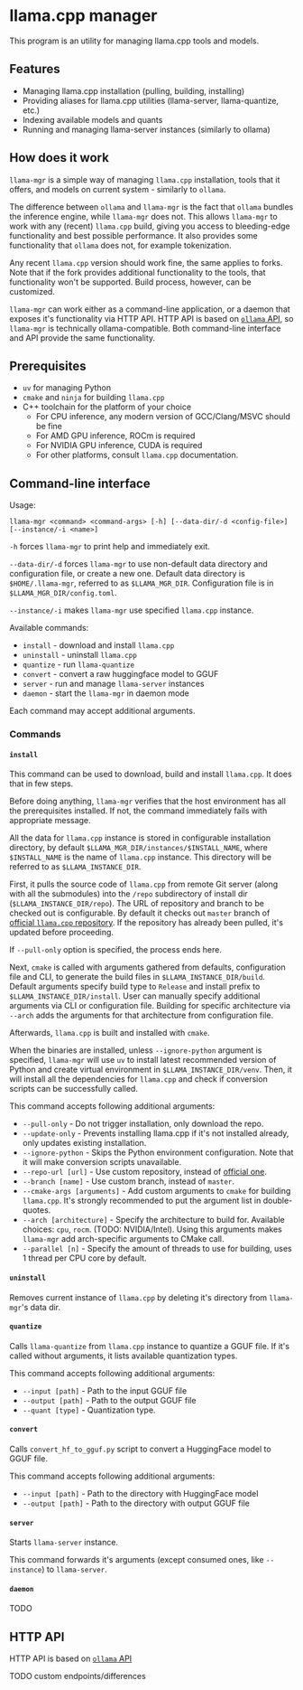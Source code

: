# llama.cpp manager

This program is an utility for managing llama.cpp tools and models.

## Features

- Managing llama.cpp installation (pulling, building, installing)
- Providing aliases for llama.cpp utilities (llama-server, llama-quantize, etc.)
- Indexing available models and quants
- Running and managing llama-server instances (similarly to ollama)

## How does it work

`llama-mgr` is a simple way of managing `llama.cpp` installation, tools that it offers,
and models on current system - similarly to `ollama`.

The difference between `ollama` and `llama-mgr` is the fact that `ollama` bundles the inference engine,
while `llama-mgr` does not.
This allows `llama-mgr` to work with any (recent) `llama.cpp` build, giving you access to bleeding-edge
functionality and best possible performance.
It also provides some functionality that `ollama` does not, for example tokenization.

Any recent `llama.cpp` version should work fine, the same applies to forks.
Note that if the fork provides additional functionality to the tools, that functionality won't be supported.
Build process, however, can be customized.

`llama-mgr` can work either as a command-line application, or a daemon that exposes it's functionality via HTTP API.
HTTP API is based on [`ollama` API](https://ollama.readthedocs.io/en/api/#parameters), so `llama-mgr` is technically ollama-compatible.
Both command-line interface and API provide the same functionality.

## Prerequisites

- `uv` for managing Python
- `cmake` and `ninja` for building `llama.cpp`
- C++ toolchain for the platform of your choice
  - For CPU inference, any modern version of GCC/Clang/MSVC should be fine
  - For AMD GPU inference, ROCm is required
  - For NVIDIA GPU inference, CUDA is required
  - For other platforms, consult `llama.cpp` documentation.

## Command-line interface

Usage:

`llama-mgr <command> <command-args> [-h] [--data-dir/-d <config-file>] [--instance/-i <name>]`

`-h` forces `llama-mgr` to print help and immediately exit.

`--data-dir/-d` forces `llama-mgr` to use non-default data directory and configuration file, or create a new one.
Default data directory is `$HOME/.llama-mgr`, referred to as `$LLAMA_MGR_DIR`.
Configuration file is in `$LLAMA_MGR_DIR/config.toml`.

`--instance/-i` makes `llama-mgr` use specified `llama.cpp` instance.

Available commands:

- `install` - download and install `llama.cpp`
- `uninstall` - uninstall `llama.cpp`
- `quantize` - run `llama-quantize`
- `convert` - convert a raw huggingface model to GGUF
- `server` - run and manage `llama-server` instances
- `daemon` - start the `llama-mgr` in daemon mode

Each command may accept additional arguments.

### Commands

#### `install`

This command can be used to download, build and install `llama.cpp`.
It does that in few steps.

Before doing anything, `llama-mgr` verifies that the host environment has all the prerequisites installed.
If not, the command immediately fails with appropriate message.

All the data for `llama.cpp` instance is stored in configurable installation directory, by default
`$LLAMA_MGR_DIR/instances/$INSTALL_NAME`, where `$INSTALL_NAME` is the name of `llama.cpp` instance.
This directory will be referred to as `$LLAMA_INSTANCE_DIR`.

First, it pulls the source code of `llama.cpp` from remote Git server (along with all the submodules) into the `/repo`
subdirectory of install dir (`$LLAMA_INSTANCE_DIR/repo`).
The URL of repository and branch to be checked out is configurable.
By default it checks out `master` branch of [official `llama.cpp` repository](https://github.com/ggml-org/llama.cpp).
If the repository has already been pulled, it's updated before proceeding.

If `--pull-only` option is specified, the process ends here.

Next, `cmake` is called with arguments gathered from defaults, configuration file and CLI, to generate the build files
in `$LLAMA_INSTANCE_DIR/build`.
Default arguments specify build type to `Release` and install prefix to `$LLAMA_INSTANCE_DIR/install`.
User can manually specify additional arguments via CLI or configuration file.
Building for specific architecture via `--arch` adds the arguments for that architecture from configuration file.

Afterwards, `llama.cpp` is built and installed with `cmake`.

When the binaries are installed, unless `--ignore-python` argument is specified, `llama-mgr` will use `uv` to install
latest recommended version of Python and create virtual environment in `$LLAMA_INSTANCE_DIR/venv`.
Then, it will install all the dependencies for `llama.cpp` and check if conversion scripts can be successfully called.

This command accepts following additional arguments:

- `--pull-only` - Do not trigger installation, only download the repo.
- `--update-only` - Prevents installing llama.cpp if it's not installed already,
                    only updates existing installation.
- `--ignore-python` - Skips the Python environment configuration.
                      Note that it will make conversion scripts unavailable.
- `--repo-url [url]` - Use custom repository, instead of [official one](https://github.com/ggml-org/llama.cpp).
- `--branch [name]` - Use custom branch, instead of `master`.
- `--cmake-args [arguments]` - Add custom arguments to `cmake` for building `llama.cpp`.
                               It's strongly recommended to put the argument list in double-quotes.
- `--arch [architecture]` - Specify the architecture to build for. Available choices: `cpu`, `rocm`. (TODO: NVIDIA/Intel).
                            Using this arguments makes `llama-mgr` add arch-specific arguments to CMake call.
- `--parallel [n]` - Specify the amount of threads to use for building, uses 1 thread per CPU core by default.

#### `uninstall`

Removes current instance of `llama.cpp` by deleting it's directory from `llama-mgr`'s data dir.

#### `quantize`

Calls `llama-quantize` from `llama.cpp` instance to quantize a GGUF file.
If it's called without arguments, it lists available quantization types.

This command accepts following additional arguments:

- `--input [path]` - Path to the input GGUF file
- `--output [path]` - Path to the output GGUF file
- `--quant [type]` - Quantization type.

#### `convert`

Calls `convert_hf_to_gguf.py` script to convert a HuggingFace model to GGUF file.

This command accepts following additional arguments:

- `--input [path]` - Path to the directory with HuggingFace model
- `--output [path]` - Path to the directory with output GGUF file

#### `server`

Starts `llama-server` instance.

This command forwards it's arguments (except consumed ones, like `--instance`) to `llama-server`.

#### `daemon`

TODO

## HTTP API

HTTP API is based on [`ollama` API](https://ollama.readthedocs.io/en/api/#parameters)

TODO custom endpoints/differences
